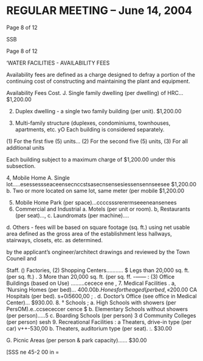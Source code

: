 # REGULAR MEETING – June 14, 2004

Page 8 of 12

SSB

Page 8 of 12

‘WATER FACILITIES - AVAILABILITY FEES

Availability fees are defined as a charge designed to defray a portion of the continuing cost of
constructing and maintaining the plant and equipment.

Availability Fees Cost.
J. Single family dwelling (per dwelling) of HRC... $1,200.00

2. Duplex dwelling - a single two family building (per unit). $1,200.00

3. Multi-family structure (duplexes, condominiums, townhouses, apartments, etc. yO
Each building is considered separately.

(1) For the first five (5) units...
(2) For the second five (5) units,
(3) For all additional units

Each building subject to a maximum charge of $1,200.00 under this subsection.

4, Mobile Home
A. Single lot.....esessessseaceensecnccstsasecnsensesiessensennseesee $1,200.00
b. Two or more located on same lot, same meter (per mobile
$1,200.00

5. Mobile Home Park (per space)...ccccsssrerermseeeneansenees
6. Commercial and Industrial
a. Motels (per unit or room).
b, Restaurants (per seat)...,
c. Laundromats (per machine)....

d. Others - fees will be based on square footage (sq. ft.) using net usable area defined as
the gross area of the establishment less hallways, stairways, closets, etc. as determined.

by the applicant’s ongineer/architect drawings and reviewed by the Town Couneil and

Staff.
() Factories,
(2) Shopping Centers........... $
Legs than 20,000 sq. ft. (per sq. ft.) . 3
More than 20,000 sq. ft. (per sq. ff. -——
: (3) Office Buildings (based on Use) .........cecece ene ,
7. Medical Facilities .
a, ‘Nursing Homes (per bed)... $400.00
b. Hones for the aged (per bed, «$200.00
CA Hospitals (per bed). s+0i5600,00
; . d. Doctor’s Office (see office in Medical Center)... $930.00.
8. ° Schools ;
a. High Schools with showers (per PersOM).e..ccsececcer cence $
b. Elementary Schools without showers (per person).....5
c. Boarding Schools (per person) 3
d Community Colleges (per person) sesh
9. Recreational Facilities :
a Theaters, drive-in type (per car) v++-530,00
b. Theaters, auditorium type (per seat). :. $30.00

G. Picnic Areas (per person & park capacity)...... $30.00

[SSS ne 45-2 00 in =